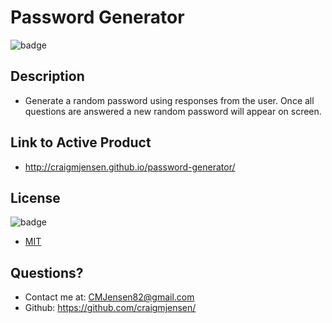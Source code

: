 # Password Generator

  
  
  ![badge](https://img.shields.io/badge/license-MIT-green)


## Description 

  * Generate a random password using responses from the user. Once all questions are answered a new random password will appear on screen.


## Link to Active Product

  * http://craigmjensen.github.io/password-generator/


  
## License
  ![badge](https://img.shields.io/badge/license-MIT-green)

  * [MIT](https://choosealicense.com/licenses/mit/)

## Questions?

  * Contact me at: CMJensen82@gmail.com
  * Github: https://github.com/craigmjensen/
